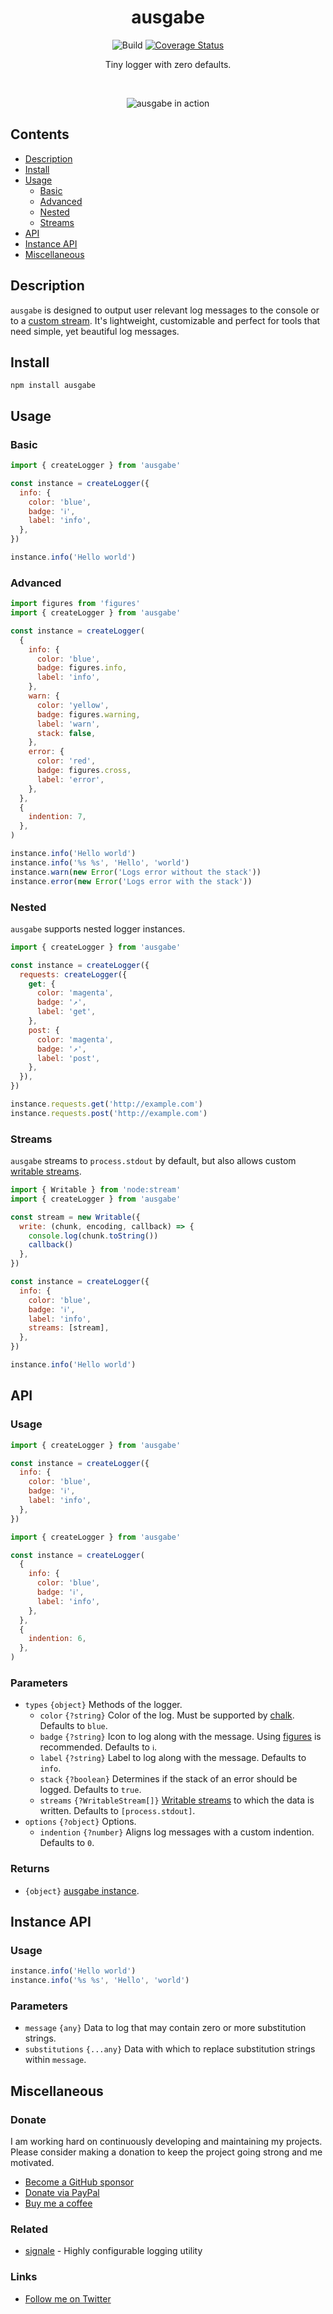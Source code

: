 <div align="center">

# ausgabe

![Build](https://github.com/electerious/ausgabe/workflows/Build/badge.svg) [![Coverage Status](https://coveralls.io/repos/github/electerious/ausgabe/badge.svg?branch=main)](https://coveralls.io/github/electerious/ausgabe?branch=master)

Tiny logger with zero defaults.

<br/>

![ausgabe in action](https://s.electerious.com/images/ausgabe/readme.png)

</div>

## Contents

- [Description](#description)
- [Install](#install)
- [Usage](#usage)
  - [Basic](#basic)
  - [Advanced](#advanced)
  - [Nested](#nested)
  - [Streams](#streams)
- [API](#api)
- [Instance API](#instance-api)
- [Miscellaneous](#miscellaneous)

## Description

`ausgabe` is designed to output user relevant log messages to the console or to a [custom stream](#streams). It's lightweight, customizable and perfect for tools that need simple, yet beautiful log messages.

## Install

```
npm install ausgabe
```

## Usage

### Basic

```js
import { createLogger } from 'ausgabe'

const instance = createLogger({
  info: {
    color: 'blue',
    badge: 'ℹ',
    label: 'info',
  },
})

instance.info('Hello world')
```

### Advanced

```js
import figures from 'figures'
import { createLogger } from 'ausgabe'

const instance = createLogger(
  {
    info: {
      color: 'blue',
      badge: figures.info,
      label: 'info',
    },
    warn: {
      color: 'yellow',
      badge: figures.warning,
      label: 'warn',
      stack: false,
    },
    error: {
      color: 'red',
      badge: figures.cross,
      label: 'error',
    },
  },
  {
    indention: 7,
  },
)

instance.info('Hello world')
instance.info('%s %s', 'Hello', 'world')
instance.warn(new Error('Logs error without the stack'))
instance.error(new Error('Logs error with the stack'))
```

### Nested

`ausgabe` supports nested logger instances.

```js
import { createLogger } from 'ausgabe'

const instance = createLogger({
  requests: createLogger({
    get: {
      color: 'magenta',
      badge: '↗',
      label: 'get',
    },
    post: {
      color: 'magenta',
      badge: '↗',
      label: 'post',
    },
  }),
})

instance.requests.get('http://example.com')
instance.requests.post('http://example.com')
```

### Streams

`ausgabe` streams to `process.stdout` by default, but also allows custom [writable streams](https://nodejs.org/api/stream.html#stream_writable_streams).

```js
import { Writable } from 'node:stream'
import { createLogger } from 'ausgabe'

const stream = new Writable({
  write: (chunk, encoding, callback) => {
    console.log(chunk.toString())
    callback()
  },
})

const instance = createLogger({
  info: {
    color: 'blue',
    badge: 'ℹ',
    label: 'info',
    streams: [stream],
  },
})

instance.info('Hello world')
```

## API

### Usage

```js
import { createLogger } from 'ausgabe'

const instance = createLogger({
  info: {
    color: 'blue',
    badge: 'ℹ',
    label: 'info',
  },
})
```

```js
import { createLogger } from 'ausgabe'

const instance = createLogger(
  {
    info: {
      color: 'blue',
      badge: 'ℹ',
      label: 'info',
    },
  },
  {
    indention: 6,
  },
)
```

### Parameters

- `types` `{object}` Methods of the logger.
  - `color` `{?string}` Color of the log. Must be supported by [chalk](https://github.com/chalk/chalk). Defaults to `blue`.
  - `badge` `{?string}` Icon to log along with the message. Using [figures](https://github.com/sindresorhus/figures) is recommended. Defaults to `ℹ`.
  - `label` `{?string}` Label to log along with the message. Defaults to `info`.
  - `stack` `{?boolean}` Determines if the stack of an error should be logged. Defaults to `true`.
  - `streams` `{?WritableStream[]}` [Writable streams](https://nodejs.org/api/stream.html#stream_writable_streams) to which the data is written. Defaults to `[process.stdout]`.
- `options` `{?object}` Options.
  - `indention` `{?number}` Aligns log messages with a custom indention. Defaults to `0`.

### Returns

- `{object}` [ausgabe instance](#instance-api).

## Instance API

### Usage

```js
instance.info('Hello world')
instance.info('%s %s', 'Hello', 'world')
```

### Parameters

- `message` `{any}` Data to log that may contain zero or more substitution strings.
- `substitutions` `{...any}` Data with which to replace substitution strings within `message`.

## Miscellaneous

### Donate

I am working hard on continuously developing and maintaining my projects. Please consider making a donation to keep the project going strong and me motivated.

- [Become a GitHub sponsor](https://github.com/sponsors/electerious)
- [Donate via PayPal](https://paypal.me/electerious)
- [Buy me a coffee](https://www.buymeacoffee.com/electerious)

### Related

- [signale](https://github.com/klaudiosinani/signale) - Highly configurable logging utility

### Links

- [Follow me on Twitter](https://twitter.com/electerious)
